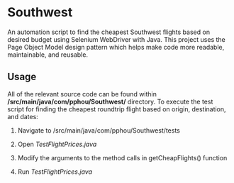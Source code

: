 # Southwest
An automation script to find the cheapest Southwest flights based on desired budget using Selenium WebDriver with Java. This project uses the Page Object Model design pattern which helps make code more readable, maintainable, and reusable. 

## Usage
All of the relevant source code can be found within <b>/src/main/java/com/pphou/Southwest/</b> directory. To execute the test script for finding the cheapest roundtrip flight based on origin, destination, and dates:

1) Navigate to /src/main/java/com/pphou/Southwest/tests

2) Open <i>TestFlightPrices.java</i> 

3) Modify the arguments to the method calls in getCheapFlights() function

4) Run <i>TestFlightPrices.java</i> 
